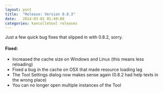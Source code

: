 ```yaml
---
layout: post
title:  "Release: Version 0.8.3"
date:   2014-03-01 01:49:00
categories: kancolletool releases
---
```


Just a few quick bug fixes that slipped in with 0.8.2, sorry.

#### Fixed:
 - Increased the cache size on Windows and Linux (this means less reloading)
 - Fixed a bug in the cache on OSX that made resource loading lag
 - The Tool Settings dialog now makes sense again (0.8.2 had help texts in the wrong place)
 - You can no longer open multiple instances of the Tool
